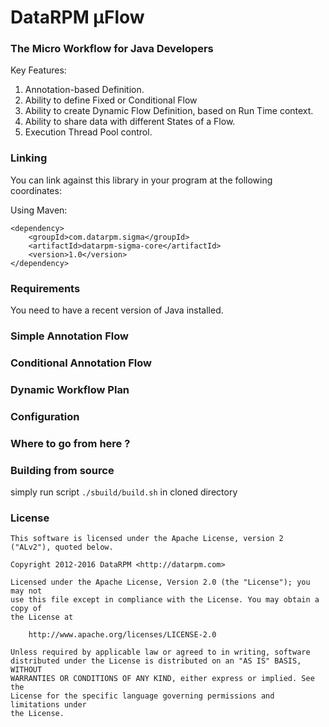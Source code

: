 # DataRPM μFlow
### The Micro Workflow for Java Developers

Key Features:

1. Annotation-based Definition.
2. Ability to define Fixed or Conditional Flow
3. Ability to create Dynamic Flow Definition, based on Run Time context.
4. Ability to share data with different States of a Flow.
5. Execution Thread Pool control.

### Linking
You can link against this library in your program at the following coordinates:

Using Maven:
```
<dependency>
    <groupId>com.datarpm.sigma</groupId>
    <artifactId>datarpm-sigma-core</artifactId>
    <version>1.0</version>
</dependency>
```

### Requirements
You need to have a recent version of Java installed.

### Simple Annotation Flow

### Conditional Annotation Flow

### Dynamic Workflow Plan

### Configuration

### Where to go from here ?

### Building from source

simply run script ```./sbuild/build.sh``` in cloned directory

### License
```
This software is licensed under the Apache License, version 2 ("ALv2"), quoted below.

Copyright 2012-2016 DataRPM <http://datarpm.com>

Licensed under the Apache License, Version 2.0 (the "License"); you may not
use this file except in compliance with the License. You may obtain a copy of
the License at

    http://www.apache.org/licenses/LICENSE-2.0

Unless required by applicable law or agreed to in writing, software
distributed under the License is distributed on an "AS IS" BASIS, WITHOUT
WARRANTIES OR CONDITIONS OF ANY KIND, either express or implied. See the
License for the specific language governing permissions and limitations under
the License.
```
